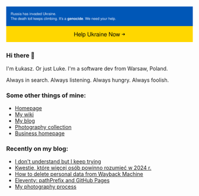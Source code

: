[![SWUbanner](https://raw.githubusercontent.com/vshymanskyy/StandWithUkraine/main/banner2-direct.svg)](https://github.com/vshymanskyy/StandWithUkraine/blob/main/docs/README.md)

### Hi there 👋

I'm Łukasz. Or just Luke. I'm a software dev from Warsaw, Poland.

Always in search. Always listening. Always hungry. Always foolish.

### Some other things of mine:

* [Homepage](https://lukaszwojcik.net/)
* [My wiki](https://lukeswiki.eu/)
* [My blog](https://blog.lukaszwojcik.net/)
* [Photography collection](https://lukemgraphy.eu/)
* [Business homepage](https://lukem.net/)

### Recently on my blog:

<!-- BLOG-POST-LIST:START -->
- [I don&#39;t understand but I keep trying](https://blog.lukaszwojcik.net/i-dont-understand-but-i-keep-trying/)
- [Kwestie, które więcej osób powinno rozumieć w 2024 r.](https://blog.lukaszwojcik.net/kwestie-ktore-wiecej-osob-powinno-rozumiec-w-2024-r/)
- [How to delete personal data from Wayback Machine](https://blog.lukaszwojcik.net/how-to-delete-personal-data-from-wayback-machine/)
- [Eleventy: pathPrefix and GitHub Pages](https://blog.lukaszwojcik.net/eleventy-pathprefix-and-github-pages/)
- [My photography process](https://blog.lukaszwojcik.net/my-photography-process/)
<!-- BLOG-POST-LIST:END -->
